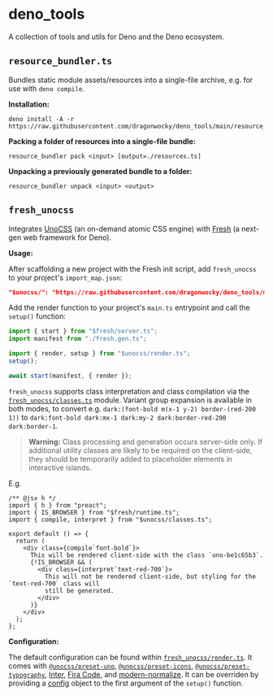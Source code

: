 # deno_tools

A collection of tools and utils for Deno and the Deno ecosystem.

## `resource_bundler.ts`

Bundles static module assets/resources into a single-file archive,
e.g. for use with `deno compile`.

**Installation:**

```
deno install -A -r https://raw.githubusercontent.com/dragonwocky/deno_tools/main/resource_bundler.ts
```

**Packing a folder of resources into a single-file bundle:**

```
resource_bundler pack <input> [output=./resources.ts]
```

**Unpacking a previously generated bundle to a folder:**

```
resource_bundler unpack <input> <output>
```

## `fresh_unocss`

Integrates [UnoCSS](https://github.com/unocss/unocss) (an on-demand atomic CSS engine)
with [Fresh](https://fresh.deno.dev) (a next-gen web framework for Deno).

**Usage:**

After scaffolding a new project with the Fresh init script,
add `fresh_unocss` to your project's `import_map.json`:

```json
"$unocss/": "https://raw.githubusercontent.com/dragonwocky/deno_tools/main/fresh_unocss/",
```

Add the render function to your project's `main.ts` entrypoint and call the `setup()` function:

```ts
import { start } from "$fresh/server.ts";
import manifest from "./fresh.gen.ts";

import { render, setup } from "$unocss/render.ts";
setup();

await start(manifest, { render });
```

`fresh_unocss` supports class interpretation and class compilation via
the [`fresh_unocss/classes.ts`](<](./fresh_unocss/classes.ts)>) module.
Variant group expansion is available in both modes, to convert e.g.
`dark:(font-bold m(x-1 y-2) border-(red-200 1))` to
`dark:font-bold dark:mx-1 dark:my-2 dark:border-red-200 dark:border-1`.

> **Warning:** Class processing and generation occurs server-side only.
> If additional utility classes are likely to be required on the client-side,
> they should be temporarily added to placeholder elements in interactive islands.

E.g.

```tsx
/** @jsx h */
import { h } from "preact";
import { IS_BROWSER } from "$fresh/runtime.ts";
import { compile, interpret } from "$unocss/classes.ts";

export default () => {
  return (
    <div class={compile`font-bold`}>
      This will be rendered client-side with the class `uno-be1c65b3`.
      {!IS_BROWSER && (
        <div class={interpret`text-red-700`}>
          This will not be rendered client-side, but styling for the `text-red-700` class will
          still be generated.
        </div>
      )}
    </div>
  );
};
```

**Configuration:**

The default configuration can be found within [`fresh_unocss/render.ts`](./fresh_unocss/render.ts).
It comes with [`@unocss/preset-uno`](https://github.com/unocss/unocss/tree/main/packages/preset-uno),
[`@unocss/preset-icons`](https://github.com/unocss/unocss/tree/main/packages/preset-icons),
[`@unocss/preset-typography`](https://github.com/unocss/unocss/tree/main/packages/preset-typography),
[Inter](https://rsms.me/inter/), [Fira Code](https://github.com/tonsky/FiraCode),
and [modern-normalize](https://github.com/sindresorhus/modern-normalize). It can
be overriden by providing a [config](https://github.com/unocss/unocss#configurations)
object to the first argument of the `setup()` function.
